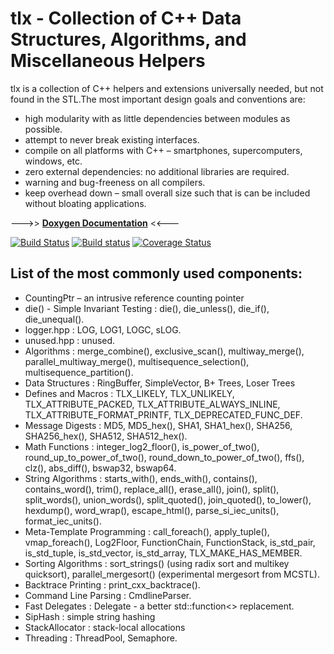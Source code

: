 # tlx - Collection of C++ Data Structures, Algorithms, and Miscellaneous Helpers

tlx is a collection of C++ helpers and extensions universally needed, but not found in the STL.The most important design goals and conventions are:

- high modularity with as little dependencies between modules as possible.
- attempt to never break existing interfaces.
- compile on all platforms with C++ – smartphones, supercomputers, windows, etc.
- zero external dependencies: no additional libraries are required.
- warning and bug-freeness on all compilers.
- keep overhead down – small overall size such that is can be included without bloating applications.

--->> **[Doxygen Documentation](https://tlx.github.io/)** <<---

[![Build Status](https://travis-ci.org/tlx/tlx.svg?branch=master)](https://travis-ci.org/tlx/tlx)
[![Build status](https://ci.appveyor.com/api/projects/status/xxwj7usfjfs3h9id/branch/master?svg=true)](https://ci.appveyor.com/project/bingmann/tlx/branch/master)
[![Coverage Status](https://coveralls.io/repos/github/tlx/tlx/badge.svg)](https://coveralls.io/github/tlx/tlx)

## List of the most commonly used components:

- CountingPtr – an intrusive reference counting pointer
- die() - Simple Invariant Testing : die(), die_unless(), die_if(), die_unequal().
- logger.hpp : LOG, LOG1, LOGC, sLOG.
- unused.hpp : unused.
- Algorithms : merge_combine(), exclusive_scan(), multiway_merge(), parallel_multiway_merge(), multisequence_selection(), multisequence_partition().
- Data Structures : RingBuffer, SimpleVector, B+ Trees, Loser Trees
- Defines and Macros : TLX_LIKELY, TLX_UNLIKELY, TLX_ATTRIBUTE_PACKED, TLX_ATTRIBUTE_ALWAYS_INLINE, TLX_ATTRIBUTE_FORMAT_PRINTF, TLX_DEPRECATED_FUNC_DEF.
- Message Digests : MD5, MD5_hex(), SHA1, SHA1_hex(), SHA256, SHA256_hex(), SHA512, SHA512_hex().
- Math Functions : integer_log2_floor(), is_power_of_two(), round_up_to_power_of_two(), round_down_to_power_of_two(), ffs(), clz(), abs_diff(), bswap32, bswap64.
- String Algorithms : starts_with(), ends_with(), contains(), contains_word(), trim(), replace_all(), erase_all(), join(), split(), split_words(), union_words(), split_quoted(), join_quoted(), to_lower(), hexdump(), word_wrap(), escape_html(), parse_si_iec_units(), format_iec_units().
- Meta-Template Programming : call_foreach(), apply_tuple(), vmap_foreach(), Log2Floor, FunctionChain, FunctionStack, is_std_pair, is_std_tuple, is_std_vector, is_std_array, TLX_MAKE_HAS_MEMBER.
- Sorting Algorithms : sort_strings() (using radix sort and multikey quicksort), parallel_mergesort() (experimental mergesort from MCSTL).
- Backtrace Printing : print_cxx_backtrace().
- Command Line Parsing : CmdlineParser.
- Fast Delegates : Delegate - a better std::function<> replacement.
- SipHash : simple string hashing
- StackAllocator : stack-local allocations
- Threading : ThreadPool, Semaphore.
